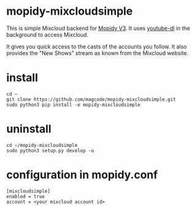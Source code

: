 # mopidy-mixcloudsimple
This is simple Mixcloud backend for [Mopidy V3](https://github.com/mopidy/mopidy).
It uses [youtube-dl](https://github.com/ytdl-org/youtube-dl) in the background to access Mixcloud.

It gives you quick access to the casts of the accounts you follow. It also provides the "New Shows" stream as known from the Mixcloud website.

# install
```
cd ~
git clone https://github.com/magcode/mopidy-mixcloudsimple.git
sudo python3 pip install -e mopidy-mixcloudsimple
```
# uninstall
```
cd ~/mopidy-mixcloudsimple
sudo python3 setup.py develop -u
```
# configuration in mopidy.conf
```
[mixcloudsimple]
enabled = true
account = <your mixcloud account id>
